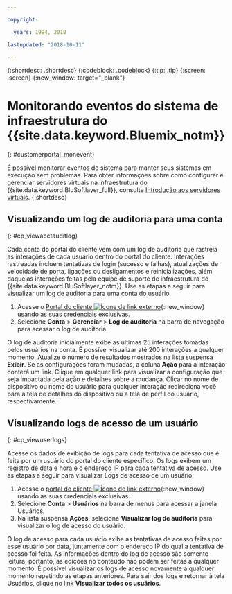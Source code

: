 ```yaml
---

copyright:

  years: 1994, 2018

lastupdated: "2018-10-11"

---
```


{:shortdesc: .shortdesc}
{:codeblock: .codeblock}
{:tip: .tip}
{:screen: .screen}
{:new_window: target="_blank"}



# Monitorando eventos do sistema de infraestrutura do {{site.data.keyword.Bluemix_notm}}
{: #customerportal_monevent}

É possível monitorar eventos do sistema para manter seus sistemas em execução sem problemas. Para obter informações sobre como configurar e gerenciar servidores virtuais na infraestrutura do {{site.data.keyword.BluSoftlayer_full}}, consulte [Introdução aos servidores virtuais](/docs/vsi/vsi_index.html#getting-started-with-virtual-servers).
{:shortdesc}

## Visualizando um log de auditoria para uma conta
{: #cp_viewacctauditlog}

Cada conta do portal do cliente vem com um log de auditoria que rastreia as interações de cada usuário dentro do portal do cliente. Interações rastreadas incluem tentativas de login (sucesso e falhas), atualizações de velocidade de porta, ligações ou desligamentos e reinicializações, além daquelas interações feitas pela equipe de suporte de infraestrutura do {{site.data.keyword.BluSoftlayer_notm}}. Use as etapas a seguir para visualizar um log de auditoria para uma conta do usuário.

1. Acesse o [Portal do cliente ![Ícone de link externo](../icons/launch-glyph.svg)](https://control.softlayer.com/){:new_window} usando as suas credenciais exclusivas.
2. Selecione **Conta** > **Gerenciar** > **Log de auditoria** na barra de navegação para acessar o log de auditoria.

O log de auditoria inicialmente exibe as últimas 25 interações tomadas pelos usuários na conta. É possível visualizar até 200 interações a qualquer momento. Atualize o número de resultados mostrados na lista suspensa **Exibir**. Se as configurações foram mudadas, a coluna **Ação** para a interação conterá um link. Clique em qualquer link para visualizar a configuração que seja impactada pela ação e detalhes sobre a mudança. Clicar no nome de dispositivo ou nome do usuário para qualquer interação redireciona você para a tela de detalhes do dispositivo ou a tela de perfil do usuário, respectivamente.

## Visualizando logs de acesso de um usuário
{: #cp_viewuserlogs}

Acesse os dados de exibição de logs para cada tentativa de acesso que é feita por um usuário do portal do cliente específico. Os logs exibem um registro de data e hora e o endereço IP para cada tentativa de acesso. Use as etapas a seguir para visualizar Logs de acesso de um usuário.

1. Acesse o [portal do cliente ![Ícone de link externo](../icons/launch-glyph.svg)](https://control.softlayer.com/){:new_window} usando as suas credenciais exclusivas.
2. Selecione **Conta** > **Usuários** na barra de menus para acessar a janela Usuários.
3. Na lista suspensa **Ações**, selecione **Visualizar log de auditoria** para visualizar o log de acesso do usuário.

O log de acesso para cada usuário exibe as tentativas de acesso feitas por esse usuário por data, juntamente com o endereço IP do qual a tentativa de acesso foi feita. As informações dentro do log de acesso são somente leitura, portanto, as edições no conteúdo não podem ser feitas a qualquer momento. É possível visualizar os logs de acesso novamente a qualquer momento repetindo as etapas anteriores. Para sair dos logs e retornar à tela Usuários, clique no link **Visualizar todos os usuários**.

